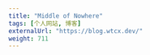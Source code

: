 ```yaml
---
title: "Middle of Nowhere"
tags: [个人网站, 博客]
externalUrl: "https://blog.wtcx.dev/"
weight: 711
---
```

